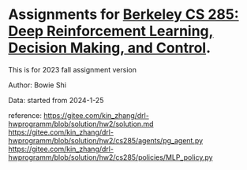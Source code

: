 # Assignments for [Berkeley CS 285: Deep Reinforcement Learning, Decision Making, and Control](http://rail.eecs.berkeley.edu/deeprlcourse/).

This is for 2023 fall assignment version

Author: Bowie Shi

Data: started from 2024-1-25

reference: https://gitee.com/kin_zhang/drl-hwprogramm/blob/solution/hw2/solution.md
https://gitee.com/kin_zhang/drl-hwprogramm/blob/solution/hw2/cs285/agents/pg_agent.py
https://gitee.com/kin_zhang/drl-hwprogramm/blob/solution/hw2/cs285/policies/MLP_policy.py